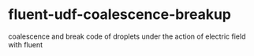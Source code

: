 # fluent-udf-coalescence-breakup
coalescence and break code of droplets under the action of electric field with fluent
